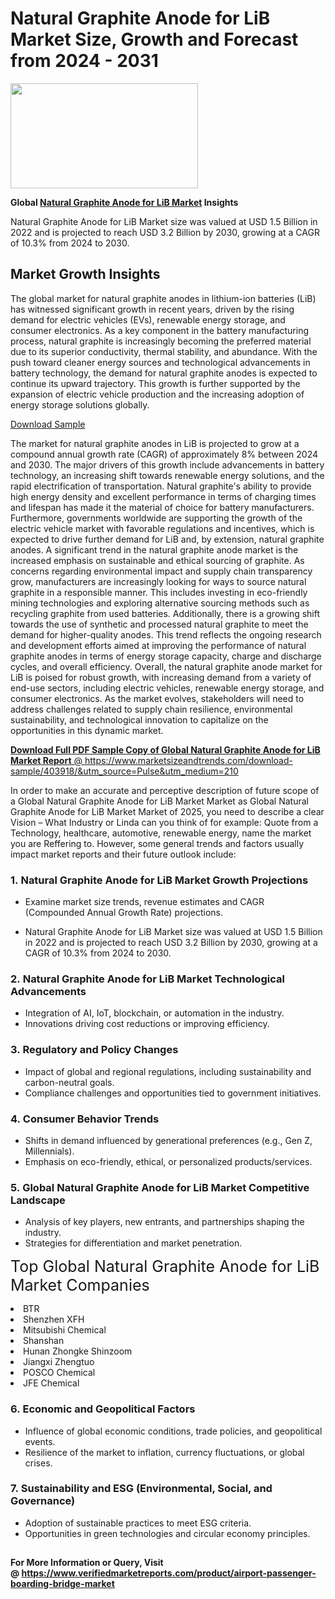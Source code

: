 <H1>Natural Graphite Anode for LiB Market Size, Growth and Forecast from 2024 - 2031</H1><img class="aligncenter size-medium wp-image-584254" src="https://thirdeyenews.in/wp-content/uploads/2024/09/Global-Market-Research-300x168.jpeg" alt="" width="300" height="168" /><p><strong>Global&nbsp;<a href="https://www.marketsizeandtrends.com/download-sample/403918/&amp;utm_source=Pulse&amp;utm_medium=210">Natural Graphite Anode for LiB Market</a> Insights</strong></p><p>Natural Graphite Anode for LiB Market size was valued at USD 1.5 Billion in 2022 and is projected to reach USD 3.2 Billion by 2030, growing at a CAGR of 10.3% from 2024 to 2030.</p><p><h2>Market Growth Insights</h2> <p>The global market for natural graphite anodes in lithium-ion batteries (LiB) has witnessed significant growth in recent years, driven by the rising demand for electric vehicles (EVs), renewable energy storage, and consumer electronics. As a key component in the battery manufacturing process, natural graphite is increasingly becoming the preferred material due to its superior conductivity, thermal stability, and abundance. With the push toward cleaner energy sources and technological advancements in battery technology, the demand for natural graphite anodes is expected to continue its upward trajectory. This growth is further supported by the expansion of electric vehicle production and the increasing adoption of energy storage solutions globally.</p> <p><a href="#">Download Sample</a></p> <p>The market for natural graphite anodes in LiB is projected to grow at a compound annual growth rate (CAGR) of approximately 8% between 2024 and 2030. The major drivers of this growth include advancements in battery technology, an increasing shift towards renewable energy solutions, and the rapid electrification of transportation. Natural graphite's ability to provide high energy density and excellent performance in terms of charging times and lifespan has made it the material of choice for battery manufacturers. Furthermore, governments worldwide are supporting the growth of the electric vehicle market with favorable regulations and incentives, which is expected to drive further demand for LiB and, by extension, natural graphite anodes. A significant trend in the natural graphite anode market is the increased emphasis on sustainable and ethical sourcing of graphite. As concerns regarding environmental impact and supply chain transparency grow, manufacturers are increasingly looking for ways to source natural graphite in a responsible manner. This includes investing in eco-friendly mining technologies and exploring alternative sourcing methods such as recycling graphite from used batteries. Additionally, there is a growing shift towards the use of synthetic and processed natural graphite to meet the demand for higher-quality anodes. This trend reflects the ongoing research and development efforts aimed at improving the performance of natural graphite anodes in terms of energy storage capacity, charge and discharge cycles, and overall efficiency. Overall, the natural graphite anode market for LiB is poised for robust growth, with increasing demand from a variety of end-use sectors, including electric vehicles, renewable energy storage, and consumer electronics. As the market evolves, stakeholders will need to address challenges related to supply chain resilience, environmental sustainability, and technological innovation to capitalize on the opportunities in this dynamic market. <p><a href="#"></p><p><span class=""><strong>Download Full PDF Sample Copy of Global Natural Graphite Anode for LiB Market Report</strong> @ <a href="https://www.marketsizeandtrends.com/download-sample/403918/&amp;utm_source=Pulse&amp;utm_medium=210" target="_blank">https://www.marketsizeandtrends.com/download-sample/403918/&amp;utm_source=Pulse&amp;utm_medium=210</a></span></p><p>In order to make an accurate and perceptive description of future scope of a Global&nbsp;Natural Graphite Anode for LiB Market Market as Global&nbsp;Natural Graphite Anode for LiB Market Market of 2025, you need to describe a clear Vision &ndash; What Industry or Linda can you think of for example: Quote from a Technology, healthcare, automotive, renewable energy, name the market you are Reffering to. However, some general trends and factors usually impact market reports and their future outlook include:</p><h3>1.&nbsp;<strong>Natural Graphite Anode for LiB Market Growth Projections</strong></h3><ul><li>Examine market size trends, revenue estimates and CAGR (Compounded Annual Growth Rate) projections.</li><li><p>Natural Graphite Anode for LiB Market size was valued at USD 1.5 Billion in 2022 and is projected to reach USD 3.2 Billion by 2030, growing at a CAGR of 10.3% from 2024 to 2030.</p></li></ul><h3>2.&nbsp;<strong>Natural Graphite Anode for LiB Market Technological Advancements</strong></h3><ul><li>Integration of AI, IoT, blockchain, or automation in the industry.</li><li>Innovations driving cost reductions or improving efficiency.</li></ul><h3>3.&nbsp;<strong>Regulatory and Policy Changes</strong></h3><ul><li>Impact of global and regional regulations, including sustainability and carbon-neutral goals.</li><li>Compliance challenges and opportunities tied to government initiatives.</li></ul><h3>4.&nbsp;<strong>Consumer Behavior Trends</strong></h3><ul><li>Shifts in demand influenced by generational preferences (e.g., Gen Z, Millennials).</li><li>Emphasis on eco-friendly, ethical, or personalized products/services.</li></ul><h3>5.&nbsp;<strong>Global Natural Graphite Anode for LiB Market Competitive Landscape</strong></h3><ul><li>Analysis of key players, new entrants, and partnerships shaping the industry.</li><li>Strategies for differentiation and market penetration.</li></ul><p data-pm-slice="1 1 []"><span style="color: inherit; font-family: inherit; font-size: 25px;">Top Global Natural Graphite Anode for LiB Market Companies</span></p><div class="" data-test-id=""><p><li>BTR</li><li> Shenzhen XFH</li><li> Mitsubishi Chemical</li><li> Shanshan</li><li> Hunan Zhongke Shinzoom</li><li> Jiangxi Zhengtuo</li><li> POSCO Chemical</li><li> JFE Chemical</li></p></div><h3>6.&nbsp;<strong>Economic and Geopolitical Factors</strong></h3><ul><li>Influence of global economic conditions, trade policies, and geopolitical events.</li><li>Resilience of the market to inflation, currency fluctuations, or global crises.</li></ul><h3>7.&nbsp;<strong>Sustainability and ESG (Environmental, Social, and Governance)</strong></h3><ul><li>Adoption of sustainable practices to meet ESG criteria.</li><li>Opportunities in green technologies and circular economy principles.</li></ul><h2><strong style="font-size: 14px;">For More Information or Query, Visit @&nbsp;</strong><a style="background-color: #ffffff; font-size: 14px;" href="https://www.marketsizeandtrends.com/report/natural-graphite-anode-for-lib-market/" target="_blank">https://www.verifiedmarketreports.com/product/airport-passenger-boarding-bridge-market</a></h2>
